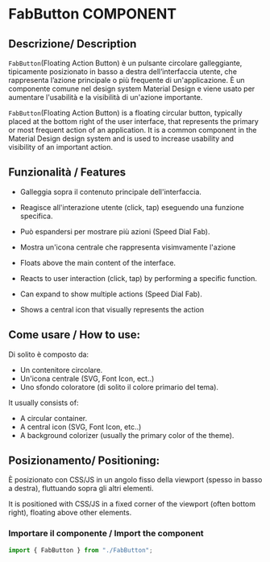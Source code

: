 # FabButton COMPONENT

## Descrizione/ Description
`FabButton`(Floating Action Button) è un pulsante circolare galleggiante, tipicamente posizionato in basso a destra dell’interfaccia utente, che rappresenta l’azione principale o più frequente di un'applicazione. È un componente comune nel design system Material Design e viene usato per aumentare l'usabilità e la visibilità di un'azione importante.

`FabButton`(Floating Action Button) is a floating circular button, typically placed at the bottom right of the user interface, that represents the primary or most frequent action of an application. It is a common component in the Material Design design system and is used to increase usability and visibility of an important action.


## Funzionalità / Features
- Galleggia sopra il contenuto principale dell'interfaccia.
- Reagisce all'interazione utente (click, tap) eseguendo una funzione specifica.
- Può espandersi per mostrare più azioni (Speed Dial Fab).
- Mostra un'icona centrale che rappresenta visimvamente l'azione  

- Floats above the main content of the interface.
- Reacts to user interaction (click, tap) by performing a specific function.
- Can expand to show multiple actions (Speed ​​Dial Fab).
- Shows a central icon that visually represents the action


## Come usare / How to use: 
Di solito è composto da: 
- Un contenitore circolare.
- Un'icona centrale (SVG, Font Icon, ect..)
- Uno sfondo coloratore (di solito il colore primario del tema).

It usually consists of:
- A circular container.
- A central icon (SVG, Font Icon, etc..)
- A background colorizer (usually the primary color of the theme).


## Posizionamento/ Positioning:
È posizionato con CSS/JS in un angolo fisso della viewport (spesso in basso a destra), fluttuando sopra gli altri elementi.

It is positioned with CSS/JS in a fixed corner of the viewport (often bottom right), floating above other elements.


### Importare il componente / Import the component
```jsx
import { FabButton } from "./FabButton";
